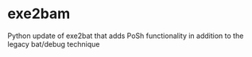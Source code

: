 exe2bam
=======

Python update of exe2bat that adds PoSh functionality in addition to the legacy bat/debug technique

